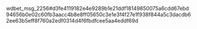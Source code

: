 wdbet_msg_2256#d3fe4119182e4e9289b1e21ddf18149850075a6cdd67ebd94656b0e02c60fb3aacc4b8e8ff05650c3e1e3f4f27e1f938f844a5c3dacdb62ee63b5eff8f760a2edf0314d4f6fbdfcee5aa4eddf69d